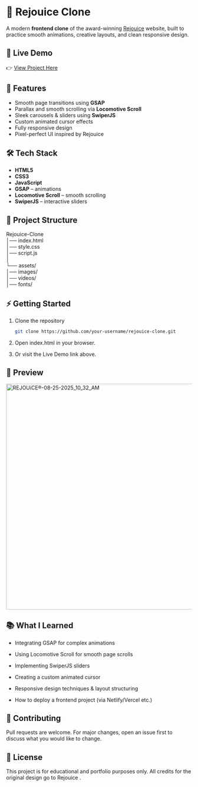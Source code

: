 # 🎯 Rejouice Clone

A modern **frontend clone** of the award-winning [Rejouice](https://rejouice.com) website, built to practice smooth animations, creative layouts, and clean responsive design.

## 🔗 Live Demo  
👉 [View Project Here](https://rejouice-ayush.netlify.app/) <!-- replace with your actual hosted link -->

## 🚀 Features  
- Smooth page transitions using **GSAP**  
- Parallax and smooth scrolling via **Locomotive Scroll**  
- Sleek carousels & sliders using **SwiperJS**  
- Custom animated cursor effects  
- Fully responsive design  
- Pixel-perfect UI inspired by Rejouice  

## 🛠️ Tech Stack  
- **HTML5**  
- **CSS3**   
- **JavaScript**  
- **GSAP** – animations  
- **Locomotive Scroll** – smooth scrolling  
- **SwiperJS** – interactive sliders  

## 📂 Project Structure

Rejouice-Clone  
│── index.html  
│── style.css  
│── script.js  
│  
└── assets/  
    │── images/  
    │── videos/  
    │── fonts/  



## ⚡ Getting Started  
1. Clone the repository  
   ```bash
   git clone https://github.com/your-username/rejouice-clone.git


2. Open index.html in your browser.

3. Or visit the Live Demo link above.

## 📸 Preview

<img width="1366" height="613" alt="REJOUiCE®-08-25-2025_10_32_AM" src="https://github.com/user-attachments/assets/dcc5ab5a-f480-4669-8911-c12e138e50ff" />





## 📚 What I Learned

- Integrating GSAP for complex animations

- Using Locomotive Scroll for smooth page scrolls

- Implementing SwiperJS sliders

- Creating a custom animated cursor

- Responsive design techniques & layout structuring

- How to deploy a frontend project (via Netlify/Vercel etc.)

## 🤝 Contributing

Pull requests are welcome. For major changes, open an issue first to discuss what you would like to change.

## 📝 License

This project is for educational and portfolio purposes only.
All credits for the original design go to Rejouice
.
